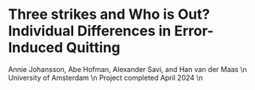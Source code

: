 # Three strikes and Who is Out? Individual Differences in Error-Induced Quitting
Annie Johansson, Abe Hofman, Alexander Savi, and Han van der Maas \n
University of Amsterdam \n
Project completed April 2024 \n


